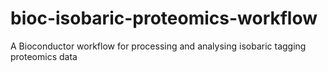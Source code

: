 # bioc-isobaric-proteomics-workflow
A Bioconductor workflow for processing and analysing isobaric tagging proteomics data
